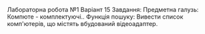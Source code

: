Лабораторна робота №1 Варіант 15
Завдання: Предметна галузь: Компюте - комплектуючі.. Функція пошуку: Вивести список комп'ютерів, що містять вбудований відеоадаптер.
